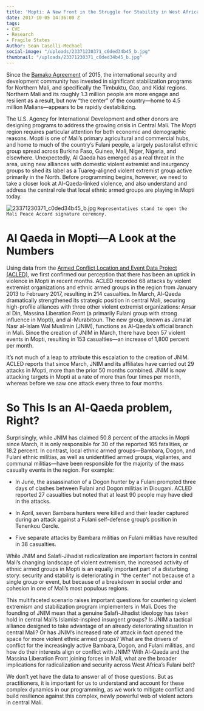```yaml
---
title: 'Mopti: A New Front in the Struggle for Stability in West Africa'
date: 2017-10-05 14:36:00 Z
tags:
- CVE
- Research
- Fragile States
Author: Sean Caselli-Mechael
social-image: "/uploads/23371230371_c0ded34b45_b.jpg"
thumbnail: "/uploads/23371230371_c0ded34b45_b.jpg"
---
```


Since the [Bamako Agreement](http://www.aljazeera.com/news/2015/06/malian-rivals-sign-peace-deal-150620173301883.html) of 2015, the international security and development community has invested in significant stabilization programs for Northern Mali, and specifically the Timbuktu, Gao, and Kidal regions. Northern Mali and its roughly 1.3 million people are more engage and resilient as a result, but now “the center” of the country—home to 4.5 million Malians—appears to be rapidly destabilizing.

<!--more-->

The U.S. Agency for International Development and other donors are designing programs to address the growing crisis in Central Mali. The Mopti region requires particular attention for both economic and demographic reasons. Mopti is one of Mali’s primary agricultural and commercial hubs, and home to much of the country’s Fulani people, a largely pastoralist ethnic group spread across Burkina Faso, Guinea, Mali, Niger, Nigeria, and elsewhere. Unexpectedly, Al Qaeda has emerged as a real threat in the area, using new alliances with domestic violent extremist and insurgency groups to shed its label as a Tuareg-aligned violent extremist group active primarily in the North. Before programming begins, however, we need to take a closer look at Al-Qaeda-linked violence, and also understand and address the central role that local ethnic armed groups are playing in Mopti today.

![23371230371_c0ded34b45_b.jpg](/uploads/23371230371_c0ded34b45_b.jpg)
`Representatives stand to open the Mali Peace Accord signature ceremony.`

# Al Qaeda in Mopti—A Look at the Numbers

Using data from the [Armed Conflict Location and Event Data Project (ACLED)](https://www.acleddata.com/), we first confirmed our perception that there has been an uptick in violence in Mopti in recent months. ACLED recorded 68 attacks by violent extremist organizations and ethnic armed groups in the region from January 2013 to February 2017, resulting in 214 casualties. In March, Al-Qaeda dramatically strengthened its strategic position in central Mali, securing high-profile alliances with three other violent extremist organizations: Ansar al Din, Massina Liberation Front (a primarily Fulani group with strong influence in Mopti), and al-Murabitoun. The new group, known as Jama’at Nasr al-Islam Wal Muslimin (JNIM), functions as Al-Qaeda’s official branch in Mali. Since the creation of JNIM in March, there have been 57 violent events in Mopti, resulting in 153 casualties—an increase of 1,800 percent per month.

It’s not much of a leap to attribute this escalation to the creation of JNIM. ACLED reports that since March, JNIM and its affiliates have carried out 29 attacks in Mopti, more than the prior 50 months combined. JNIM is now attacking targets in Mopti at a rate of more than four times per month, whereas before we saw one attack every three to four months.

# So This Is an Al-Qaeda problem, Right?

Surprisingly, while JNIM has claimed 50.8 percent of the attacks in Mopti since March, it is only responsible for 30 of the reported 165 fatalities, or 18.2 percent. In contrast, local ethnic armed groups—Bambara, Dogon, and Fulani ethnic militias, as well as unidentified armed groups, vigilantes, and communal militias—have been responsible for the majority of the mass casualty events in the region. For example:

* In June, the assassination of a Dogon hunter by a Fulani prompted three days of clashes between Fulani and Dogon militias in Diougani. ACLED reported 27 casualties but noted that at least 90 people may have died in the attacks.

* In April, seven Bambara hunters were killed and their leader captured during an attack against a Fulani self-defense group’s position in Tenenkou Cercle.

* Five separate attacks by Bambara militias on Fulani militias have resulted in 38 casualties.

While JNIM and Salafi-Jihadist radicalization are important factors in central Mali’s changing landscape of violent extremism, the increased activity of ethnic armed groups in Mopti is an equally important part of a disturbing story: security and stability is deteriorating in “the center” not because of a single group or event, but because of a breakdown in social order and cohesion in one of Mali’s most populous regions.

This multifaceted scenario raises important questions for countering violent extremism and stabilization program implementers in Mali. Does the founding of JNIM mean that a genuine Salafi-Jihadist ideology has taken hold in central Mali’s Islamist-inspired insurgent groups? Is JNIM a tactical alliance designed to take advantage of an already deteriorating situation in central Mali? Or has JNIM’s increased rate of attack in fact opened the space for more violent ethnic armed groups? What are the drivers of conflict for the increasingly active Bambara, Dogon, and Fulani militias, and how do their interests align or conflict with JNIM? With Al-Qaeda and the Massina Liberation Front joining forces in Mali, what are the broader implications for radicalization and security across West Africa’s Fulani belt?

We don’t yet have the data to answer all of those questions. But as practitioners, it is important for us to understand and account for these complex dynamics in our programming, as we work to mitigate conflict and build resilience against this complex, newly powerful web of violent actors in central Mali.